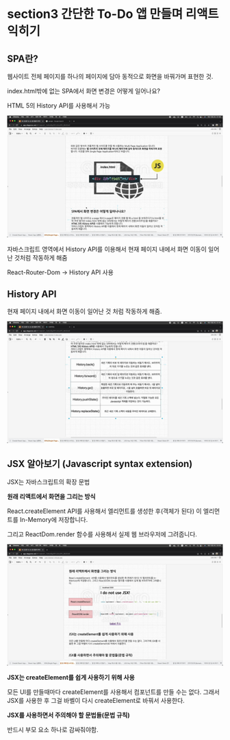 # section3 간단한 To-Do 앱 만들며 리액트 익히기

## SPA란?

웹사이트 전체 페이지를 하나의 페이지에 담아 동적으로 화면을 바꿔가며 표현한 것.

index.html밖에 없는 SPA에서 화면 변경은 어떻게 일어나요?

HTML 5의 History API를 사용해서 가능

![alt text](image-1.png)

자바스크립트 영역에서 History API를 이용해서 현재 페이지 내에서 화면 이동이 일어난 것처럼 작동하게 해줌

React-Router-Dom -> History API 사용

## History API

현재 페이지 내에서 화면 이동이 일어난 것 처럼 작동하게 해줌.

![alt text](image-2.png)

## JSX 알아보기 (Javascript syntax extension)

JSX는 자바스크립트의 확장 문법

**원래 리액트에서 화면을 그리는 방식**

React.createElement API를 사용해서 엘리먼트를 생성한 후(객체가 된다) 이 엘리먼트를 In-Memory에 저장합니다.

그리고 ReactDom.render 함수를 사용해서 실제 웹 브라우저에 그려줍니다.

![alt text](image.png)

**JSX는 createElement를 쉽게 사용하기 위해 사용**

모든 UI를 만들때마다 createElement를 사용해서 컴포넌트를 만들 수는 없다. 그래서 JSX를 사용한 후 그걸 바벨이 다시 createElement로 바꿔서 사용한다.

**JSX를 사용하면서 주의해야 할 문법들(문법 규칙)**

반드시 부모 요소 하나로 감싸줘야함.
